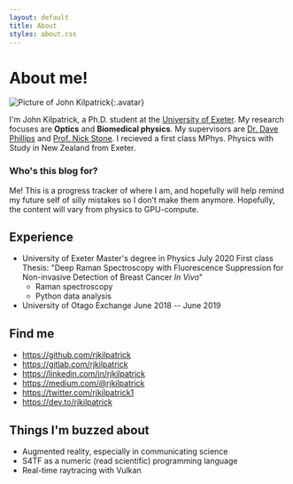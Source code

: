 ```yaml
---
layout: default
title: About
styles: about.css
---
```


# About me!

![Picture of John Kilpatrick](https://www.w3schools.com/howto/img_avatar.png){:.avatar}

I'm John Kilpatrick, a Ph.D. student at the [University of Exeter](https://exeter.ac.uk).
My research focuses are **Optics** and **Biomedical physics**.
My supervisors are [Dr. Dave Phillips](https://emps.exeter.ac.uk/physics-astronomy/staff/dp413) and [Prof. Nick Stone](https://emps.exeter.ac.uk/physics-astronomy/staff/ns329).
I recieved a first class MPhys. Physics with Study in New Zealand from Exeter.

### Who's this blog for?

Me!
This is a progress tracker of where I am, and hopefully will help remind my future self of silly mistakes so I don't make them anymore.
Hopefully, the content will vary from physics to GPU-compute.

## Experience

- University of Exeter
  Master's degree in Physics
  July 2020
  First class
  Thesis: "Deep Raman Spectroscopy with Fluorescence Suppression for Non-invasive Detection of Breast Cancer _In Vivo_"
  - Raman spectroscopy
  - Python data analysis
- University of Otago
  Exchange
  June 2018 -- June 2019

## Find me

- <https://github.com/rjkilpatrick>
- <https://gitlab.com/rjkilpatrick>
- <https://linkedin.com/in/rjkilpatrick>
- <https://medium.com/@rjkilpatrick>
- <https://twitter.com/rjkilpatrick1>
- <https://dev.to/rjkilpatrick>

## Things I'm buzzed about

- Augmented reality, especially in communicating science
- S4TF as a numeric (read scientific) programming language
- Real-time raytracing with Vulkan
